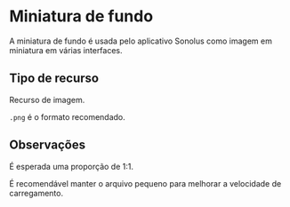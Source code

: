 # Miniatura de fundo

A miniatura de fundo é usada pelo aplicativo Sonolus como imagem em miniatura em várias interfaces.

## Tipo de recurso

Recurso de imagem.

`.png` é o formato recomendado.

## Observações

É esperada uma proporção de 1:1.

É recomendável manter o arquivo pequeno para melhorar a velocidade de carregamento.
